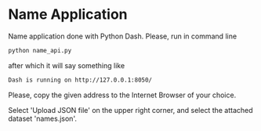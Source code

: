 # Name Application

Name application done with Python Dash. Please, run in command line

```bash
python name_api.py
```

after which it will say something like

```bash
Dash is running on http://127.0.0.1:8050/
```

Please, copy the given address to the Internet Browser of your choice.

Select 'Upload JSON file' on the upper right corner, and select the attached dataset 'names.json'.
